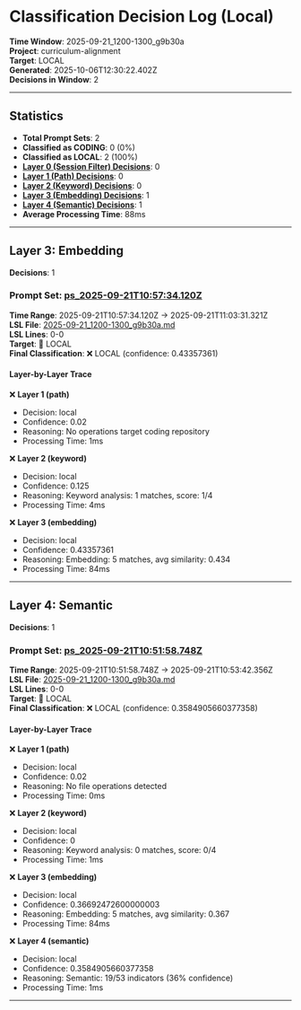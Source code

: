 # Classification Decision Log (Local)

**Time Window**: 2025-09-21_1200-1300_g9b30a<br>
**Project**: curriculum-alignment<br>
**Target**: LOCAL<br>
**Generated**: 2025-10-06T12:30:22.402Z<br>
**Decisions in Window**: 2

---

## Statistics

- **Total Prompt Sets**: 2
- **Classified as CODING**: 0 (0%)
- **Classified as LOCAL**: 2 (100%)
- **[Layer 0 (Session Filter) Decisions](#layer-0-session-filter)**: 0
- **[Layer 1 (Path) Decisions](#layer-1-path)**: 0
- **[Layer 2 (Keyword) Decisions](#layer-2-keyword)**: 0
- **[Layer 3 (Embedding) Decisions](#layer-3-embedding)**: 1
- **[Layer 4 (Semantic) Decisions](#layer-4-semantic)**: 1
- **Average Processing Time**: 88ms

---

## Layer 3: Embedding

**Decisions**: 1

### Prompt Set: [ps_2025-09-21T10:57:34.120Z](../../history/2025-09-21_1200-1300_g9b30a.md#ps_2025-09-21T10:57:34.120Z)

**Time Range**: 2025-09-21T10:57:34.120Z → 2025-09-21T11:03:31.321Z<br>
**LSL File**: [2025-09-21_1200-1300_g9b30a.md](../../history/2025-09-21_1200-1300_g9b30a.md#ps_2025-09-21T10:57:34.120Z)<br>
**LSL Lines**: 0-0<br>
**Target**: 📍 LOCAL<br>
**Final Classification**: ❌ LOCAL (confidence: 0.43357361)

#### Layer-by-Layer Trace

❌ **Layer 1 (path)**
- Decision: local
- Confidence: 0.02
- Reasoning: No operations target coding repository
- Processing Time: 1ms

❌ **Layer 2 (keyword)**
- Decision: local
- Confidence: 0.125
- Reasoning: Keyword analysis: 1 matches, score: 1/4
- Processing Time: 4ms

❌ **Layer 3 (embedding)**
- Decision: local
- Confidence: 0.43357361
- Reasoning: Embedding: 5 matches, avg similarity: 0.434
- Processing Time: 84ms

---

## Layer 4: Semantic

**Decisions**: 1

### Prompt Set: [ps_2025-09-21T10:51:58.748Z](../../history/2025-09-21_1200-1300_g9b30a.md#ps_2025-09-21T10:51:58.748Z)

**Time Range**: 2025-09-21T10:51:58.748Z → 2025-09-21T10:53:42.356Z<br>
**LSL File**: [2025-09-21_1200-1300_g9b30a.md](../../history/2025-09-21_1200-1300_g9b30a.md#ps_2025-09-21T10:51:58.748Z)<br>
**LSL Lines**: 0-0<br>
**Target**: 📍 LOCAL<br>
**Final Classification**: ❌ LOCAL (confidence: 0.3584905660377358)

#### Layer-by-Layer Trace

❌ **Layer 1 (path)**
- Decision: local
- Confidence: 0.02
- Reasoning: No file operations detected
- Processing Time: 0ms

❌ **Layer 2 (keyword)**
- Decision: local
- Confidence: 0
- Reasoning: Keyword analysis: 0 matches, score: 0/4
- Processing Time: 1ms

❌ **Layer 3 (embedding)**
- Decision: local
- Confidence: 0.36692472600000003
- Reasoning: Embedding: 5 matches, avg similarity: 0.367
- Processing Time: 84ms

❌ **Layer 4 (semantic)**
- Decision: local
- Confidence: 0.3584905660377358
- Reasoning: Semantic: 19/53 indicators (36% confidence)
- Processing Time: 1ms

---

